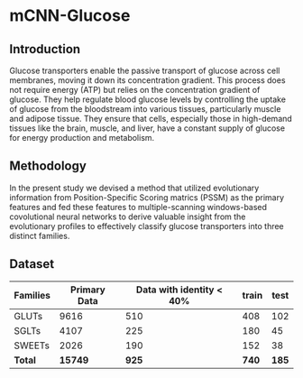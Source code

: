 # mCNN-Glucose
## Introduction
Glucose transporters enable the passive transport of glucose across cell membranes, moving it down its concentration gradient. This process does not require energy (ATP) but relies on the concentration gradient of glucose. They help regulate blood glucose levels by controlling the uptake of glucose from the bloodstream into various tissues, particularly muscle and adipose tissue. They ensure that cells, especially those in high-demand tissues like the brain, muscle, and liver, have a constant supply of glucose for energy production and metabolism.
## Methodology
In the present study we devised a method that utilized evolutionary information from Position-Specific Scoring matrics (PSSM) as the primary features and fed these features to multiple-scanning windows-based covolutional neural networks to derive valuable insight from the evolutionary profiles to effectively classify glucose transporters into three distinct families.
## Dataset
| Families  | Primary Data | Data with identity < 40% |train | test |
| ------------- | ------------- |------------- |------------- |------------- |
| GLUTs  | 9616  | 510 | 408 | 102|
| SGLTs  | 4107  | 225 | 180 | 45|
| SWEETs  | 2026  | 190 | 152 | 38|
| **Total**  | **15749** | **925** |**740** | **185** |
